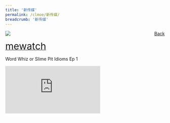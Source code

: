 ```yaml
---
title: '新传媒'
permalink: /clmoe/新传媒/
breadcrumb: '新传媒'
---
```


<!-- Global site tag (gtag.js) - Google Ads: 726049306 -->
<script async src="https://www.googletagmanager.com/gtag/js?id=AW-726049306"></script>
<script>
  window.dataLayer = window.dataLayer || [];
  function gtag(){dataLayer.push(arguments);}
  gtag('js', new Date());

  gtag('config', 'AW-726049306');
</script>
<a href="/exhibits/华文学习展示区-chinese-exhibitions-e/community-partners/" style="float:right;">Back</a>
 <img src="/images/MTLS2021-Mediacorp_CL_Final.jpg"> <br/>
 
 <a href=" www.mewatch.sg/wordwhiz " target="_blank"><span style="font-size: 30px;">mewatch</span></a> <br/>
 
 Word Whiz or Slime Pit Idioms Ep 1

<div class="video-container">
  <iframe src=" https://youtu.be/embed/yvNEHzSq6vA " frameborder="0" allow="accelerometer; autoplay; encrypted-media; gyroscope; picture-in-picture" allowfullscreen></iframe>

<div class="btntop"><a href="#top" style="text-decoration:none;"><span style="color:white"><b>Top</b></span></a></div>
